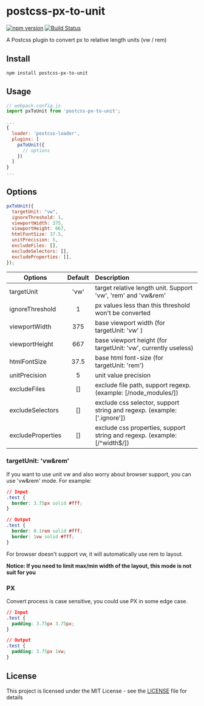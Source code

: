 # postcss-px-to-unit

[![npm version](https://badge.fury.io/js/postcss-px-to-unit.svg)](https://badge.fury.io/js/postcss-px-to-unit)
[![Build Status](https://travis-ci.org/SadWood/postcss-px-to-unit.svg?branch=master)](https://travis-ci.org/SadWood/postcss-px-to-unit)

A Postcss plugin to convert px to relative length units (vw / rem)

## Install

```shell
npm install postcss-px-to-unit
```

## Usage

```javascript
// webpack.config.js
import pxToUnit from 'postcss-px-to-unit';

...
{
  loader: 'postcss-loader',
  plugins: [
    pxToUnit({
      // options
    })
  ]
}
...
```

## Options

```javascript
pxToUnit({
  targetUnit: "vw",
  ignoreThreshold: 1,
  viewportWidth: 375,
  viewportHeight: 667,
  htmlFontSize: 37.5,
  unitPrecision: 5,
  excludeFiles: [],
  excludeSelectors: [],
  excludeProperties: [],
});
```

| Options           | Default | Description                                                               |
| ----------------- | :-----: | :------------------------------------------------------------------------ |
| targetUnit        |  'vw'   | target relative length unit. Support 'vw', 'rem' and 'vw&rem'             |
| ignoreThreshold   |    1    | px values less than this threshold won't be converted                     |
| viewportWidth     |   375   | base viewport width (for targetUnit: 'vw' )                               |
| viewportHeight    |   667   | base viewport height (for targetUnit: 'vw', currently useless)            |
| htmlFontSize      |  37.5   | base html font-size (for targetUnit: 'rem')                               |
| unitPrecision     |    5    | unit value precision                                                      |
| excludeFiles      |   []    | exclude file path, support regexp. (example: [/node_modules/])            |
| excludeSelectors  |   []    | exclude css selector, support string and regexp. (example: ['.ignore'])   |
| excludeProperties |   []    | exclude css properties, support string and regexp. (example: [/^width$/]) |

### targetUnit: 'vw&rem'

If you want to use unit vw and also worry about browser support, you can use 'vw&rem' mode. For example:

```css
// Input
.test {
  border: 3.75px solid #fff;
}

// Output
.test {
  border: 0.1rem solid #fff;
  border: 1vw solid #fff;
}
```

For browser doesn't support vw, it will automatically use rem to layout.

**Notice: If you need to limit max/min width of the layout, this mode is not suit for you**

### PX

Convert process is case sensitive, you could use PX in some edge case.

```css
// Input
.test {
  padding: 3.75px 3.75px;
}

// Output
.test {
  padding: 3.75px 1vw;
}
```

## License

This project is licensed under the MIT License - see the [LICENSE](LICENSE) file for details
